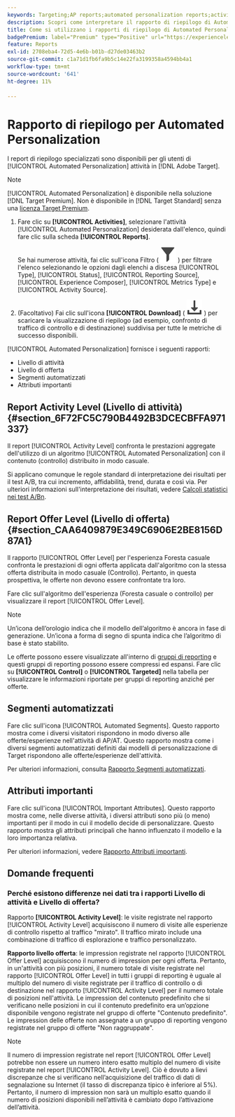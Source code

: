 ```yaml
---
keywords: Targeting;AP reports;automated personalization reports;activity level report;offer level report;offer detail report;faq
description: Scopri come interpretare il rapporto di riepilogo di Automated Personalization in Adobe Target. Da questo rapporto puoi passare ai rapporti Segmenti automatizzati e Attributi importanti.
title: Come si utilizzano i rapporti di riepilogo di Automated Personalization?
badgePremium: label="Premium" type="Positive" url="https://experienceleague.adobe.com/docs/target/using/introduction/intro.html?lang=it#premium newtab=true" tooltip="Scopri cosa è incluso in Target Premium."
feature: Reports
exl-id: 2708eba4-72d5-4e6b-b01b-d27de03463b2
source-git-commit: c1a71d1fb6fa9b5c14e22fa3199358a4594bb4a1
workflow-type: tm+mt
source-wordcount: '641'
ht-degree: 11%

---
```


# Rapporto di riepilogo per Automated Personalization

I report di riepilogo specializzati sono disponibili per gli utenti di [!UICONTROL Automated Personalization] attività in [!DNL Adobe Target].

>[!NOTE]
>
>[!UICONTROL Automated Personalization] è disponibile nella soluzione [!DNL Target Premium]. Non è disponibile in [!DNL Target Standard] senza una [licenza Target Premium](/help/main/c-intro/intro.md#premium).

1. Fare clic su **[!UICONTROL Activities]**, selezionare l&#39;attività [!UICONTROL Automated Personalization] desiderata dall&#39;elenco, quindi fare clic sulla scheda **[!UICONTROL Reports]**.

   Se hai numerose attività, fai clic sull&#39;icona Filtro ( ![icona Filtro](/help/main/assets/icons/Filter.svg) ) per filtrare l&#39;elenco selezionando le opzioni dagli elenchi a discesa [!UICONTROL Type], [!UICONTROL Status], [!UICONTROL Reporting Source], [!UICONTROL Experience Composer], [!UICONTROL Metrics Type] e [!UICONTROL Activity Source].

1. (Facoltativo) Fai clic sull&#39;icona **[!UICONTROL Download]** ( ![Icona Scarica](/help/main/assets/icons/Download.svg) ) per scaricare la visualizzazione di riepilogo (ad esempio, confronto di traffico di controllo e di destinazione) suddivisa per tutte le metriche di successo disponibili.

[!UICONTROL Automated Personalization] fornisce i seguenti rapporti:

* Livello di attività
* Livello di offerta
* Segmenti automatizzati
* Attributi importanti

## Report Activity Level (Livello di attività) {#section_6F72FC5C790B4492B3DCECBFFA971337}

Il report [!UICONTROL Activity Level] confronta le prestazioni aggregate dell&#39;utilizzo di un algoritmo [!UICONTROL Automated Personalization] con il contenuto (controllo) distribuito in modo casuale.

Si applicano comunque le regole standard di interpretazione dei risultati per il test A/B, tra cui incremento, affidabilità, trend, durata e così via. Per ulteriori informazioni sull&#39;interpretazione dei risultati, vedere [Calcoli statistici nei test A/Bn](/help/main/c-reports/statistical-methodology/statistical-calculations.md).

## Report Offer Level (Livello di offerta) {#section_CAA6409879E349C6906E2BE8156D87A1}

Il rapporto [!UICONTROL Offer Level] per l&#39;esperienza Foresta casuale confronta le prestazioni di ogni offerta applicata dall&#39;algoritmo con la stessa offerta distribuita in modo casuale (Controllo). Pertanto, in questa prospettiva, le offerte non devono essere confrontate tra loro.

Fare clic sull&#39;algoritmo dell&#39;esperienza (Foresta casuale o controllo) per visualizzare il report [!UICONTROL Offer Level].

>[!NOTE]
>
>Un’icona dell’orologio indica che il modello dell’algoritmo è ancora in fase di generazione. Un’icona a forma di segno di spunta indica che l’algoritmo di base è stato stabilito.

Le offerte possono essere visualizzate all&#39;interno di [gruppi di reporting](/help/main/c-activities/t-automated-personalization/offer-reporting-groups-in-automated-personalization.md) e questi gruppi di reporting possono essere compressi ed espansi. Fare clic su **[!UICONTROL Control]** o **[!UICONTROL Targeted]** nella tabella per visualizzare le informazioni riportate per gruppi di reporting anziché per offerte.

## Segmenti automatizzati

Fare clic sull&#39;icona [!UICONTROL Automated Segments]. Questo rapporto mostra come i diversi visitatori rispondono in modo diverso alle offerte/esperienze nell&#39;attività di AP/AT. Questo rapporto mostra come i diversi segmenti automatizzati definiti dai modelli di personalizzazione di Target rispondono alle offerte/esperienze dell&#39;attività.

Per ulteriori informazioni, consulta [Rapporto Segmenti automatizzati](/help/main/c-reports/c-personalization-insights-reports/automated-segments-report.md).

## Attributi importanti

Fare clic sull&#39;icona [!UICONTROL Important Attributes]. Questo rapporto mostra come, nelle diverse attività, i diversi attributi sono più (o meno) importanti per il modo in cui il modello decide di personalizzare. Questo rapporto mostra gli attributi principali che hanno influenzato il modello e la loro importanza relativa.

Per ulteriori informazioni, vedere [Rapporto Attributi importanti](/help/main/c-reports/c-personalization-insights-reports/important-attributes-report.md).

## Domande frequenti

### Perché esistono differenze nei dati tra i rapporti Livello di attività e Livello di offerta?

Rapporto **[!UICONTROL Activity Level]**: le visite registrate nel rapporto [!UICONTROL Activity Level] acquisiscono il numero di visite alle esperienze di controllo rispetto al traffico &quot;mirato&quot;. Il traffico mirato include una combinazione di traffico di esplorazione e traffico personalizzato.

**Rapporto livello offerta**: le impression registrate nel rapporto [!UICONTROL Offer Level] acquisiscono il numero di impression per ogni offerta. Pertanto, in un&#39;attività con più posizioni, il numero totale di visite registrate nel rapporto [!UICONTROL Offer Level] in tutti i gruppi di reporting è uguale al multiplo del numero di visite registrate per il traffico di controllo o di destinazione nel rapporto [!UICONTROL Activity Level] per il numero totale di posizioni nell&#39;attività. Le impression del contenuto predefinito che si verificano nelle posizioni in cui il contenuto predefinito era un’opzione disponibile vengono registrate nel gruppo di offerte &quot;Contenuto predefinito&quot;. Le impression delle offerte non assegnate a un gruppo di reporting vengono registrate nel gruppo di offerte &quot;Non raggruppate&quot;.

>[!NOTE]
>
>Il numero di impression registrate nel report [!UICONTROL Offer Level] potrebbe non essere un numero intero esatto multiplo del numero di visite registrate nel report [!UICONTROL Activity Level]. Ciò è dovuto a lievi discrepanze che si verificano nell’acquisizione del traffico di dati di segnalazione su Internet (il tasso di discrepanza tipico è inferiore al 5%). Pertanto, il numero di impression non sarà un multiplo esatto quando il numero di posizioni disponibili nell’attività è cambiato dopo l’attivazione dell’attività.
